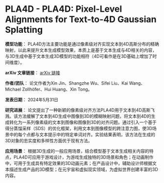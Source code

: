# PLA4D - PLA4D: Pixel-Level Alignments for Text-to-4D Gaussian Splatting

**模型功能**：
PLA4D方法主要功能是通过像素级对齐实现文本到4D高斯分布的精确映射，以此来提升文本生成模型效果，本质上是基于文本生成与4D相关的内容，与3D生成中基于文本生成3D模型的功能相符（4D可看作是在3D基础上增加了时间维度）。

**arXiv 文章链接**：
[arXiv 链接](https://arxiv.org/abs/2405.19957)

**作者/团队**：
论文作者为Xin Jin、Shangzhe Wu、Sifei Liu、Kai Wang、Michael Zollhöfer、Hui Huang、Xin Tong。

**发表日期**：
2024年5月31日

**研究进展**：
论文提出了一种新颖的像素级对齐方法PLA4D用于文本到4D高斯飞溅。该方法缓解了文本到4D生成中图像到3D的模糊映射问题，将文本到4D的生成转化为一系列像素级的文本到图像和图像到3D的对齐问题。通过引入一个基于得分蒸馏采样（SDS）的优化框架，利用文本到图像模型的跨注意力图，使3D场景中的每个点都与文本提示中的特定单词对齐。实验结果表明，该方法在生成的3D对象的忠实度和多样性方面优于现有方法。

**应用场景**：
根据3D生成的一般应用场景，结合模型基于文本生成相关内容的特点，PLA4D可应用于游戏设计，为游戏生成独特的3D场景和角色；在动画制作中，可用于生成具有特定效果的3D动画元素；在产品设计中，辅助设计师根据文本描述生成产品的3D模型；在元宇宙和虚拟现实领域，为虚拟世界创建丰富的3D内容。